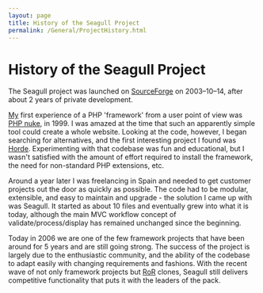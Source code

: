 ```yaml
---
layout: page
title: History of the Seagull Project
permalink: /General/ProjectHistory.html
---
```


<!-- Name: General/ProjectHistory -->
<!-- Version: 2 -->
<!-- Last-Modified: 2006/02/26 13:42:57 -->
<!-- Author: demian -->
<!-- Status: Updated -->

# History of the Seagull Project
The Seagull project was launched on [SourceForge][1] on 2003–10–14, after about 2 years of private development.  

[My][2] first experience of a PHP 'framework' from a user point of view was [PHP nuke][3], in 1999.  I was amazed at the time that such an apparently simple tool could create a whole website.  Looking at the code, however, I began searching for alternatives, and the first interesting project I found was [Horde][4].  Experimenting with that codebase was fun and educational, but I wasn't satisfied with the amount of effort required to install the framework, the need for non-standard PHP extensions, etc.

Around a year later I was freelancing in Spain and needed to get customer projects out the door as quickly as possible.  The code had to be modular, extensible, and easy to maintain and upgrade - the solution I came up with was Seagull.  It started as about 10 files and eventually grew into what it is today, although the main MVC workflow concept of validate/process/display has remained unchanged since the beginning.

Today in 2006 we are one of the few framework projects that have been around for 5 years and are still going strong.  The success of the project is largely due to the enthusiastic community, and the ability of the codebase to adapt easily with changing requirements and fashions.  With the recent wave of not only framework projects but [RoR][5] clones, Seagull still delivers competitive functionality that puts it with the leaders of the pack.

[1]:	http://sf.net
[2]:	/wiki:User/DemianTurner/
[3]:	http://phpnuke.org/
[4]:	http://horde.org
[5]:	http://www.rubyonrails.com/